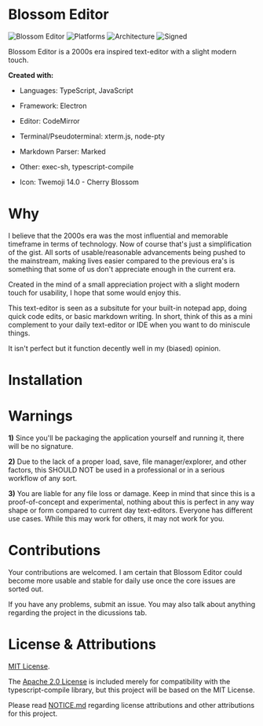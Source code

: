 # Blossom Editor

![Blossom Editor](https://img.shields.io/badge/Blossom%20Editor-1.0.0-ff69b4) ![Platforms](https://img.shields.io/badge/Platforms-MacOS-lightgrey) ![Architecture](https://img.shields.io/badge/Architecture-x64-lightgrey) ![Signed](https://img.shields.io/badge/Signed-No-critical)

Blossom Editor is a 2000s era inspired text-editor with a slight modern touch.

**Created with:**

- Languages: TypeScript, JavaScript

- Framework: Electron

- Editor: CodeMirror 

- Terminal/Pseudoterminal: xterm.js, node-pty

- Markdown Parser: Marked

- Other: exec-sh, typescript-compile

- Icon: Twemoji 14.0 - Cherry Blossom

# Why 

I believe that the 2000s era was the most influential and memorable timeframe in terms of technology. Now of course that's just a simplification of the gist. All sorts of usable/reasonable advancements being pushed to the mainstream, making lives easier compared to the previous era's is something that some of us don't appreciate enough in the current era. 

Created in the mind of a small appreciation project with a slight modern touch for usability, I hope that some would enjoy this.

This text-editor is seen as a subsitute for your built-in notepad app, doing quick code edits, or basic markdown writing. In short, think of this as a mini complement to your daily text-editor or IDE when you want to do miniscule things. 

It isn't perfect but it function decently well in my (biased) opinion.

# Installation

# Warnings

**1)** Since you'll be packaging the application yourself and running it, there will be no signature. 

**2)** Due to the lack of a proper load, save, file manager/explorer, and other factors, this SHOULD NOT be used in a professional or in a serious workflow of any sort. 

**3)** You are liable for any file loss or damage. Keep in mind that since this is a proof-of-concept and experimental, nothing about this is perfect in any way shape or form compared to current day text-editors. Everyone has different use cases. While this may work for others, it may not work for you.

# Contributions

Your contributions are welcomed. I am certain that Blossom Editor could become more usable and stable for daily use once the core issues are sorted out. 

If you have any problems, submit an issue. You may also talk about anything regarding the project in the dicussions tab. 

# License & Attributions

[MIT License](LICENSE).

The [Apache 2.0 License](LICENSE-APACHE-2.0) is included merely for compatibility with the typescript-compile library, but this project will be based on the MIT License.

Please read [NOTICE.md](NOTICE.md) regarding license attributions and other attributions for this project.